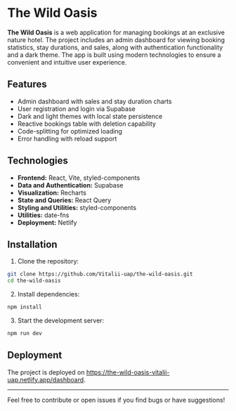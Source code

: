 # The Wild Oasis

**The Wild Oasis** is a web application for managing bookings at an exclusive nature hotel. The project includes an admin dashboard for viewing booking statistics, stay durations, and sales, along with authentication functionality and a dark theme. The app is built using modern technologies to ensure a convenient and intuitive user experience.

## Features

- Admin dashboard with sales and stay duration charts
- User registration and login via Supabase
- Dark and light themes with local state persistence
- Reactive bookings table with deletion capability
- Code-splitting for optimized loading
- Error handling with reload support

## Technologies

- **Frontend:** React, Vite, styled-components
- **Data and Authentication:** Supabase
- **Visualization:** Recharts
- **State and Queries:** React Query
- **Styling and Utilities:** styled-components
- **Utilities:** date-fns
- **Deployment:** Netlify

## Installation

1. Clone the repository:

```bash
git clone https://github.com/Vitalii-uap/the-wild-oasis.git
cd the-wild-oasis
```

2. Install dependencies:

```bash
npm install
```

3. Start the development server:

```bash
npm run dev
```

## Deployment

The project is deployed on https://the-wild-oasis-vitalii-uap.netlify.app/dashboard.

---

Feel free to contribute or open issues if you find bugs or have suggestions!
